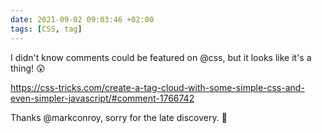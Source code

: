 ```yaml
---
date: 2021-09-02 09:03:46 +02:00
tags: [CSS, tag]
---
```


I didn't know comments could be featured on @css, but it looks like it's a thing! 😲

<https://css-tricks.com/create-a-tag-cloud-with-some-simple-css-and-even-simpler-javascript/#comment-1766742>

Thanks @markconroy, sorry for the late discovery. 🙏